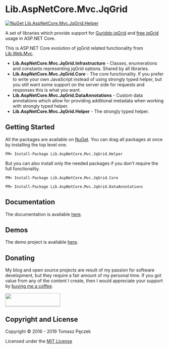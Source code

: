 # Lib.AspNetCore.Mvc.JqGrid
[![NuGet Lib.AspNetCore.Mvc.JqGrid.Helper](https://badge.fury.io/nu/Lib.AspNetCore.Mvc.JqGrid.Helper.svg)](http://badge.fury.io/nu/Lib.AspNetCore.Mvc.JqGrid.Helper)

A set of libraries which provide support for [Guriddo jqGrid](http://guriddo.net/) and [free jqGrid](https://github.com/free-jqgrid/jqGrid) usage in ASP.NET Core.

This is ASP.NET Core evolution of jqGrid related functionality from [Lib.Web.Mvc](https://github.com/tpeczek/Lib.Web.Mvc/).

- **Lib.AspNetCore.Mvc.JqGrid.Infrastructure** - Classes, enumerations and constants representing jqGrid options. Shared by all libraries.
- **Lib.AspNetCore.Mvc.JqGrid.Core** - The core functionality. If you prefer to write your own JavaScript instead of using strongly typed helper, but you still want some support on the server side for requests and responses this is what you want.
- **Lib.AspNetCore.Mvc.JqGrid.DataAnnotations** - Custom data annotations which allow for providing additional metadata when working with strongly typed helper.
- **Lib.AspNetCore.Mvc.JqGrid.Helper** - The strongly typed helper.

## Getting Started

All the packages are available on [NuGet](https://www.nuget.org/packages/Lib.AspNetCore.Mvc.JqGrid.Helper/). You can drag all packages at once by installing the top level one.

```
PM> Install-Package Lib.AspNetCore.Mvc.JqGrid.Helper
```

But you can also install only the needed packages if you don't require the full functionality.

```
PM> Install-Package Lib.AspNetCore.Mvc.JqGrid.Core
```

```
PM> Install-Package Lib.AspNetCore.Mvc.JqGrid.DataAnnotations
```

## Documentation

The documentation is available [here](https://tpeczek.github.io/Lib.AspNetCore.Mvc.JqGrid/).

## Demos

The demo project is available [here](https://github.com/tpeczek/Demo.AspNetCore.JqGrid).

## Donating

My blog and open source projects are result of my passion for software development, but they require a fair amount of my personal time. If you got value from any of the content I create, then I would appreciate your support by [buying me a coffee](https://www.buymeacoffee.com/tpeczek).

<a href="https://www.buymeacoffee.com/tpeczek"><img src="https://www.buymeacoffee.com/assets/img/custom_images/black_img.png" style="height: 41px !important;width: 174px !important;box-shadow: 0px 3px 2px 0px rgba(190, 190, 190, 0.5) !important;-webkit-box-shadow: 0px 3px 2px 0px rgba(190, 190, 190, 0.5) !important;"  target="_blank"></a>

## Copyright and License

Copyright © 2016 - 2019 Tomasz Pęczek

Licensed under the [MIT License](https://github.com/tpeczek/Lib.AspNetCore.Mvc.JqGrid/blob/master/LICENSE.md)
